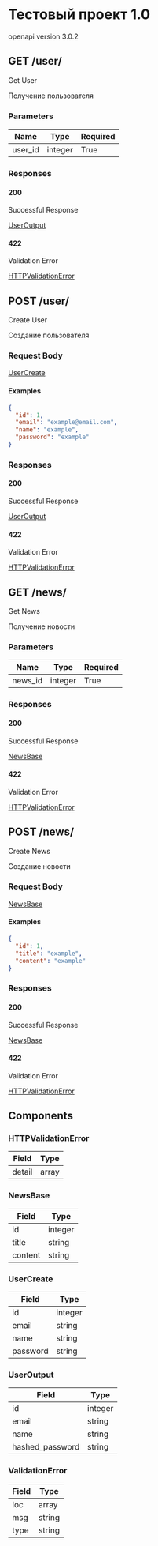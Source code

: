# Тестовый проект 1.0

openapi version 3.0.2

## GET /user/

Get User

Получение пользователя
### Parameters

| Name | Type | Required |
|-|-|-|
| user_id | integer | True |  |

### Responses

#### 200

Successful Response

[UserOutput](#useroutput)
#### 422

Validation Error

[HTTPValidationError](#httpvalidationerror)

## POST /user/

Create User

Создание пользователя
### Request Body

[UserCreate](#usercreate)

#### Examples

```json
{
  "id": 1,
  "email": "example@email.com",
  "name": "example",
  "password": "example"
}
```



### Responses

#### 200

Successful Response

[UserOutput](#useroutput)
#### 422

Validation Error

[HTTPValidationError](#httpvalidationerror)

## GET /news/

Get News

Получение новости
### Parameters

| Name | Type | Required |
|-|-|-|
| news_id | integer | True |  |

### Responses

#### 200

Successful Response

[NewsBase](#newsbase)
#### 422

Validation Error

[HTTPValidationError](#httpvalidationerror)

## POST /news/

Create News

Создание новости
### Request Body

[NewsBase](#newsbase)

#### Examples

```json
{
  "id": 1,
  "title": "example",
  "content": "example"
}
```



### Responses

#### 200

Successful Response

[NewsBase](#newsbase)
#### 422

Validation Error

[HTTPValidationError](#httpvalidationerror)
## Components

### HTTPValidationError

| Field | Type |
|-|-|
| detail | array |

### NewsBase

| Field | Type |
|-|-|
| id | integer |
| title | string |
| content | string |

### UserCreate

| Field | Type |
|-|-|
| id | integer |
| email | string |
| name | string |
| password | string |

### UserOutput

| Field | Type |
|-|-|
| id | integer |
| email | string |
| name | string |
| hashed_password | string |

### ValidationError

| Field | Type |
|-|-|
| loc | array |
| msg | string |
| type | string |